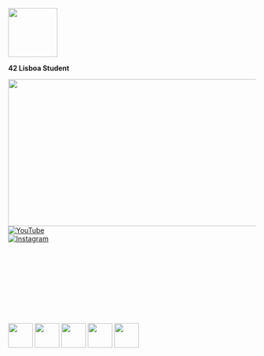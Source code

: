 <!-- 42 Lisboa e Pato da 42 lado a lado -->
<div>
  <img src="https://www.42lisboa.com/wp-content/uploads/2024/08/42-Lisboa_Horizontal.png" width="100"/>
  <p><strong>42 Lisboa Student</strong></p>
</div>

<img src="https://github.com/thayfilmaker/imagens/blob/main/IMG_7615%202.PNG" width="900" height="300" />

<!-- YouTube e Instagram em colunas com o Instagram abaixo -->
<div>
  <a href="https://www.youtube.com/@shapedagirl" target="_blank">
    <img src="https://img.shields.io/badge/YouTube-FF0000?style=flat&logo=youtube" alt="YouTube"/>
  </a>
</div>
<div>
  <a href="https://www.instagram.com/thayfilmaker/" target="_blank">
    <img src="https://img.shields.io/badge/Instagram-E4405F?style=flat&logo=instagram" alt="Instagram"/>
  </a>
</div>

<br><br><br><br><br><br><br><br>

<!-- Logos das Tecnologias alinhados lado a lado -->
<div>
  <img src="https://img.icons8.com/?size=100&id=TpULddJc4gTh&format=png&color=000000" width="50"/>
  <img src="https://img.icons8.com/?size=100&id=fG5Tnj4ARIoI&format=png&color=000000" width="50"/>
  <img src="https://upload.wikimedia.org/wikipedia/commons/e/e0/Git-logo.svg" width="50"/> 
  <img src="https://img.icons8.com/?size=100&id=ezj3zaVtImPg&format=png&color=000000" width="50"/>
  <img src="https://img.icons8.com/?size=100&id=17843&format=png&color=000000" width="50"/>
</div>

<br><br><br>

